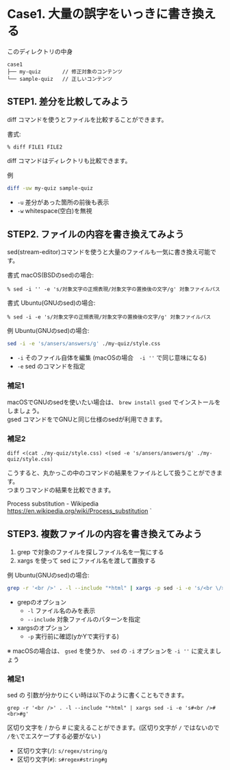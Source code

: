 # Case1. 大量の誤字をいっきに書き換える

このディレクトリの中身

```
case1
├── my-quiz       // 修正対象のコンテンツ
└── sample-quiz   // 正しいコンテンツ
```


## STEP1. 差分を比較してみよう

diff コマンドを使うとファイルを比較することができます。

書式:  
```
% diff FILE1 FILE2
```

diff コマンドはディレクトリも比較できます。

例
```sh
diff -uw my-quiz sample-quiz
```
- `-u` 差分があった箇所の前後も表示
- `-w` whitespace(空白)を無視

## STEP2. ファイルの内容を書き換えてみよう

sed(stream-editor)コマンドを使うと大量のファイルも一気に書き換え可能です。

書式 macOS(BSDのsed)の場合:  
```
% sed -i '' -e 's/対象文字の正規表現/対象文字の置換後の文字/g' 対象ファイルパス
```

書式 Ubuntu(GNUのsed)の場合:  
```
% sed -i -e 's/対象文字の正規表現/対象文字の置換後の文字/g' 対象ファイルパス
```

例 Ubuntu(GNUのsed)の場合: 
```sh
sed -i -e 's/ansers/answers/g' ./my-quiz/style.css
```
- `-i` そのファイル自体を編集 (macOSの場合　`-i ''` で同じ意味になる)
- `-e` sed のコマンドを指定

### 補足1
macOSでGNUのsedを使いたい場合は、 `brew install gsed` でインストールをしましょう。  
gsed コマンドをでGNUと同じ仕様のsedが利用できます。

### 補足2
```
diff <(cat ./my-quiz/style.css) <(sed -e 's/ansers/answers/g' ./my-quiz/style.css)
```
こうすると、丸かっこの中のコマンドの結果をファイルとして扱うことができます。  
つまりコマンドの結果を比較できます。

Process substitution - Wikipedia  
https://en.wikipedia.org/wiki/Process_substitution
`

## STEP3. 複数ファイルの内容を書き換えてみよう
1. grep で対象のファイルを探しファイル名を一覧にする
2. xargs を使って sed にファイル名を渡して置換する

例 Ubuntu(GNUのsed)の場合: 
```sh
grep -r '<br />' . -l --include "*html" | xargs -p sed -i -e 's/<br \/>/<br>/g'
```
- grepのオプション
  - `-l` ファイル名のみを表示
  - `--include` 対象ファイルのパターンを指定
- xargsのオプション
  - `-p` 実行前に確認(yかYで実行する)

※ macOSの場合は、 `gsed` を使うか、 `sed` の `-i` オプションを `-i ''` に変えましょう


### 補足1
sed の 引数が分かりにくい時は以下のように書くこともできます。
```
grep -r '<br />' . -l --include "*html" | xargs sed -i -e 's#<br />#<br>#g'
```
区切り文字を / から # に変えることができます。(区切り文字が `/` ではないので `/`を`\`でエスケープする必要がない )

- 区切り文字(`/`): `s/regex/string/g`
- 区切り文字(`#`): `s#regex#string#g`
